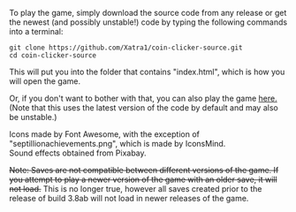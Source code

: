 To play the game, simply download the source code from any release or get the newest (and possibly unstable!) code by typing the following commands into a terminal:
```
git clone https://github.com/Xatra1/coin-clicker-source.git
cd coin-clicker-source
```
This will put you into the folder that contains "index.html", which is how you will open the game.  
  
Or, if you don't want to bother with that, you can also play the game [here.](https://xatra1.github.io/coin-clicker-source) (Note that this uses the latest version of the code by default and may also be unstable.)
  
Icons made by Font Awesome, with the exception of "septillionachievements.png", which is made by IconsMind.  
Sound effects obtained from Pixabay.  
  
~~Note: Saves are not compatible between different versions of the game. If you attempt to play a newer version of the game with an older save, it will not load.~~ This is no longer true, however all saves created prior to the release of build 3.8ab will not load in newer releases of the game.
